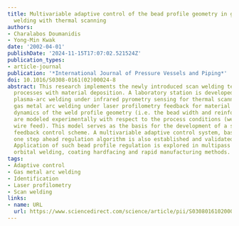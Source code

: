 ```yaml
---
title: Multivariable adaptive control of the bead profile geometry in gas metal arc
  welding with thermal scanning
authors:
- Charalabos Doumanidis
- Yong-Min Kwak
date: '2002-04-01'
publishDate: '2024-11-15T17:07:02.521524Z'
publication_types:
- article-journal
publication: '*International Journal of Pressure Vessels and Piping*'
doi: 10.1016/S0308-0161(02)00024-8
abstract: This research implements the newly introduced scan welding technique in
  processes with material deposition. A laboratory station is developed with robotic
  plasma-arc welding under infrared pyrometry sensing for thermal scanning, and with
  gas metal arc welding under laser profilometry feedback for material transfer. The
  dynamics of the weld profile geometry (i.e. the bead width and reinforcement height)
  are modeled experimentally with respect to the process conditions (weld speed and
  wire feed). This model serves as the basis for the development of a simple geometry
  feedback control scheme. A multivariable adaptive control system, based on a generalized
  one step ahead regulation algorithm is also established and validated experimentally.
  Application of such bead profile regulation is explored in multipass weld joining,
  orbital welding, coating hardfacing and rapid manufacturing methods.
tags:
- Adaptive control
- Gas metal arc welding
- Identification
- Laser profilometry
- Scan welding
links:
- name: URL
  url: https://www.sciencedirect.com/science/article/pii/S0308016102000248
---
```

